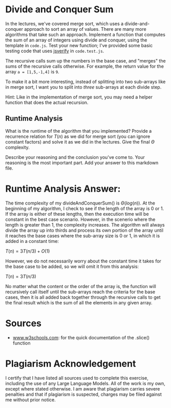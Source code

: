 # Divide and Conquer Sum

In the lectures, we've covered merge sort, which uses a divide-and-conquer
approach to sort an array of values. There are many more algorithms that take
such an approach. Implement a function that computes the sum of an array of
integers using divide and conquer, using the template in `code.js`. Test your
new function; I've provided some basic testing code that uses
[jsverify](https://jsverify.github.io/) in `code.test.js`.

The recursive calls sum up the numbers in the base case, and "merges" the sums
of the recursive calls otherwise. For example, the return value for the array `a
= [1,5,-1,4]` is `9`.

To make it a bit more interesting, instead of splitting into two sub-arrays like
in merge sort, I want you to split into *three* sub-arrays at each divide step.

Hint: Like in the implementation of merge sort, you may need a helper function
that does the actual recursion.

## Runtime Analysis

What is the runtime of the algorithm that you implemented? Provide a recurrence
relation for $T(n)$ as we did for merge sort (you can ignore constant factors)
and solve it as we did in the lectures. Give the final $\Theta$ complexity.

Describe your reasoning and the conclusion you've come to. Your reasoning is the
most important part. Add your answer to this markdown file.


# Runtime Analysis Answer:

The time complexity of my divideAndConquerSum() is $\Theta(log(n))$.
At the beginning of my algorithm, I check to see if the length of the
array is 0 or 1. If the array is either of these lengths, then the execution
time will be constant in the best case scenario. However, in the scenerio
where the length is greater than 1, the complexity increases.
The algorithm will always divide the array up into thirds and process
its own portion of the array until it reaches the base cases where the 
sub-array size is 0 or 1, in which it is added in a constant time:

$T(n) = 3T(n/3) + O(1)$

However, we do not necessarily worry about the constant time it takes for 
the base case to be added, so we will omit it from this analysis:

$T(n) = 3T(n/3)$

No matter what the content or the order of the array is, the function will 
recursively call itself until the sub-arrays reach the criteria for the base
cases, then it is all added back together through the recursive calls to get 
the final result which is the sum of all the elements in any given array.


# Sources

- www.w3schools.com: for the quick documentation of the .slice() function

# Plagiarism Acknowledgement
I certify that I have listed all sources used to complete this exercise, 
including the use of any Large Language Models. All of the work is my own, 
except where stated otherwise. I am aware that plagiarism carries severe 
penalties and that if plagiarism is suspected, charges may be filed against me 
without prior notice.
